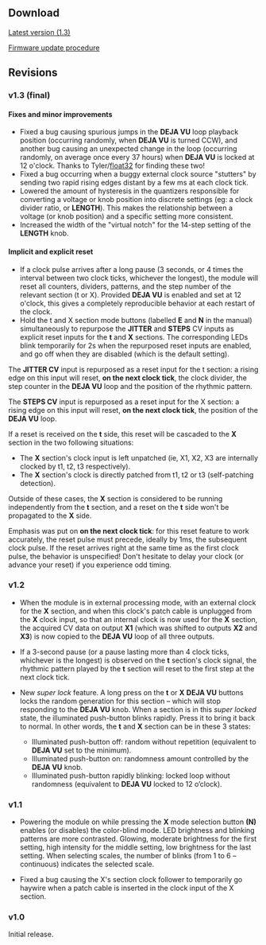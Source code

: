 ## Download

[Latest version (1.3)](downloads/marbles_1.3.wav)

[Firmware update procedure](../manual#firmware)

## Revisions

### v1.3 (final)

#### Fixes and minor improvements

* Fixed a bug causing spurious jumps in the **DEJA VU** loop playback position (occurring randomly, when **DEJA VU** is turned CCW), and another bug causing an unexpected change in the loop (occurring randomly, on average once every 37 hours) when **DEJA VU** is locked at 12 o'clock. Thanks to Tyler/[float32](https://github.com/float32) for finding these two!
* Fixed a bug occurring when a buggy external clock source "stutters" by sending two rapid rising edges distant by a few ms at each clock tick. 
* Lowered the amount of hysteresis in the quantizers responsible for converting a voltage or knob position into discrete settings (eg: a clock divider ratio, or **LENGTH**). This makes the relationship between a voltage (or knob position) and a specific setting more consistent.
* Increased the width of the "virtual notch" for the 14-step setting of the **LENGTH** knob.

#### Implicit and explicit reset

* If a clock pulse arrives after a long pause (3 seconds, or 4 times the interval between two clock ticks, whichever the longest), the module will reset all counters, dividers, patterns, and the step number of the relevant section (t or X). Provided **DEJA VU** is enabled and set at 12 o'clock, this gives a completely reproducible behavior at each restart of the clock.
* Hold the t and X section mode buttons (labelled **E** and **N** in the manual) simultaneously to repurpose the **JITTER** and **STEPS** CV inputs as explicit reset inputs for the **t** and **X** sections. The corresponding LEDs blink temporarily for 2s when the repurposed reset inputs are enabled, and go off when they are disabled (which is the default setting).

The **JITTER CV** input is repurposed as a reset input for the t section: a rising edge on this input will reset, **on the next clock tick**, the clock divider, the step counter in the **DEJA VU** loop and the position of the rhythmic pattern.

The **STEPS CV** input is repurposed as a reset input for the X section: a rising edge on this input will reset, **on the next clock tick**, the position of the **DEJA VU** loop.

If a reset is received on the **t** side, this reset will be cascaded to the **X** section in the two following situations:
* The **X** section's clock input is left unpatched (ie, X1, X2, X3 are internally clocked by t1, t2, t3 respectively).
* The **X** section's clock is directly patched from t1, t2 or t3 (self-patching detection).

Outside of these cases, the **X** section is considered to be running independently from the **t** section, and a reset on the **t** side won't be propagated to the **X** side.

Emphasis was put on **on the next clock tick**: for this reset feature to work accurately, the reset pulse must precede, ideally by 1ms, the subsequent clock pulse. If the reset arrives right at the same time as the first clock pulse, the behavior is unspecified! Don't hesitate to delay your clock (or advance your reset) if you experience odd timing.

### v1.2

* When the module is in external processing mode, with an external clock for the **X** section, and when this clock's patch cable is unplugged from the **X** clock input, so that an internal clock is now used for the **X** section, the acquired CV data on output **X1** (which was shifted to outputs **X2** and **X3**) is now copied to the **DEJA VU** loop of all three outputs.

* If a 3-second pause (or a pause lasting more than 4 clock ticks, whichever is the longest) is observed on the **t** section's clock signal, the rhythmic pattern played by the **t** section will reset to the first step at the next clock tick.

* New *super lock* feature. A long press on the **t** or **X** **DEJA VU** buttons locks the random generation for this section – which will stop responding to the **DEJA VU** knob. When a section is in this *super locked* state, the illuminated push-button blinks rapidly. Press it to bring it back to normal. In other words, the **t** and **X** section can be in these 3 states:
  * Illuminated push-button off: random without repetition (equivalent to **DEJA VU** set to the minimum).
  * Illuminated push-button on: randomness amount controlled by the **DEJA VU** knob.
  * Illuminated push-button rapidly blinking: locked loop without randomness (equivalent to **DEJA VU** locked to 12 o’clock).

### v1.1

* Powering the module on while pressing the **X** mode selection button **(N)** enables (or disables) the color-blind mode. LED brightness and blinking patterns are more contrasted. Glowing, moderate brightness for the first setting, high intensity for the middle setting, low brightness for the last setting. When selecting scales, the number of blinks (from 1 to 6 – continuous) indicates the selected scale.

* Fixed a bug causing the X's section clock follower to temporarily go haywire when a patch cable is inserted in the clock input of the X section.

### v1.0

Initial release.
